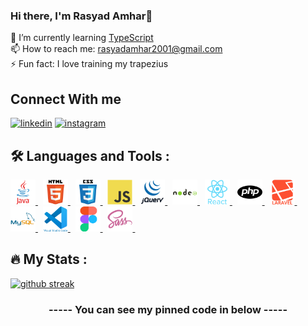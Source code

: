 
### Hi there, I'm Rasyad Amhar👋

<!--
**rasy00/rasy00** is a ✨ _special_ ✨ repository because its `README.md` (this file) appears on your GitHub profile.

Here are some ideas to get you started:

- 🔭 I’m currently working on ...
- 🌱 I’m currently learning ...
- 👯 I’m looking to collaborate on ...
- 🤔 I’m looking for help with ...
- 💬 Ask me about ...
- 📫 How to reach me: ...
- 😄 Pronouns: ...
- ⚡ Fun fact: ...
-->

🌱 I’m currently learning [TypeScript](https://www.typescriptlang.org/)
<br/>📫 How to reach me: [rasyadamhar2001@gmail.com](mailto:rasyadamhar2001@gmail.com)
<br/>⚡ Fun fact: I love training my trapezius

## Connect With me
[![linkedin](https://img.shields.io/badge/linkedin-0A66C2?style=for-the-badge&logo=linkedin&logoColor=white)](https://www.linkedin.com/in/rasy00-amhar) [![instagram](https://img.shields.io/badge/Instagram-E4405F?style=for-the-badge&logo=instagram&logoColor=white)](https://www.instagram.com/rasy.amhar_/) 

## :hammer_and_wrench: Languages and Tools :
<div>
  <a target="_blank" href="https://www.java.com/en/">
    <img src="https://github.com/devicons/devicon/blob/master/icons/java/java-original-wordmark.svg" title="Java" alt="Java" width="40" height="40"/>
  </a>&nbsp;
  <a target="_blank" href="https://developer.mozilla.org/en-US/docs/Web/HTML">
    <img src="https://github.com/devicons/devicon/blob/master/icons/html5/html5-original-wordmark.svg" title="HTML" alt="HTML" width="40" height="40"/>
  </a>&nbsp;
  <a target="_blank" href="https://developer.mozilla.org/en-US/docs/Web/CSS">
    <img src="https://github.com/devicons/devicon/blob/master/icons/css3/css3-original-wordmark.svg" title="CSS" alt="CSS" width="40" height="40"/>
  </a>&nbsp;
  <a target="_blank" href="https://devdocs.io/javascript/">
    <img src="https://github.com/devicons/devicon/blob/master/icons/javascript/javascript-original.svg" title="JavaScript" alt="JavaScript" width="40" height="40"/>
  </a>&nbsp;
  <a target="_blank" href="https://api.jquery.com/">
    <img src="https://github.com/devicons/devicon/blob/master/icons/jquery/jquery-original-wordmark.svg" title="JQuery" alt="JQuery" width="40" height="40"/>
  </a>&nbsp;
  <a target="_blank" href="https://nodejs.org/en/docs/">
    <img src="https://github.com/devicons/devicon/blob/master/icons/nodejs/nodejs-original-wordmark.svg" title="NodeJS" alt="NodeJS" width="40" height="40"/>
  </a>&nbsp;
  <a target="_blank" href="https://reactjs.org/">
    <img src="https://github.com/devicons/devicon/blob/master/icons/react/react-original-wordmark.svg" title="React" alt="React" width="40" height="40"/>
  </a>&nbsp;
  <a target="_blank" href="https://www.php.net/">
    <img src="https://github.com/devicons/devicon/blob/master/icons/php/php-plain.svg" title="PHP" alt="PHP" width="40" height="40"/>
  </a>&nbsp;
  <a target="_blank" href="https://laravel.com/">
    <img src="https://github.com/devicons/devicon/blob/master/icons/laravel/laravel-plain-wordmark.svg" title="Laravel" alt="Laravel" width="40" height="40"/>
  </a>&nbsp;
  <a target="_blank" href="https://www.mysql.com/">
    <img src="https://github.com/devicons/devicon/blob/master/icons/mysql/mysql-original-wordmark.svg" title="MySql" alt="MySql" width="40" height="40"/>
  </a>&nbsp;
  <a target="_blank" href="https://code.visualstudio.com/">
    <img src="https://github.com/devicons/devicon/blob/master/icons/vscode/vscode-original-wordmark.svg" title="VSC" alt="VSC" width="40" height="40"/>
  <a/>&nbsp;
  <a target="_blank" href="https://www.figma.com/">
    <img src="https://github.com/devicons/devicon/blob/master/icons/figma/figma-original.svg" title="Figma" alt="Figma" width="40" height="40"/>
  </a>&nbsp;
    <a target="_blank" href="https://sass-lang.com/">
    <img src="https://github.com/devicons/devicon/blob/master/icons/sass/sass-original.svg" title="SASS" alt="SASS" width="40" height="40"/>
  </a>&nbsp;
</div>

## :fire: My Stats :
[![github streak](https://github-readme-streak-stats.herokuapp.com?user=rasy00&theme=tokyonight&background=000000)](https://git.io/streak-stats)
<div align="center">
  <h3 >----- You can see my pinned code in below -----</h3>
</div>
